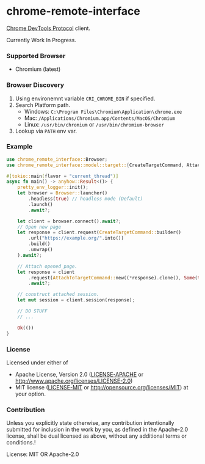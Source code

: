 # chrome-remote-interface

[Chrome DevTools Protocol](https://chromedevtools.github.io/devtools-protocol/) client.

Currently Work In Progress.

### Supported Browser

- Chromium (latest)

### Browser Discovery

1. Using environemnt variable `CRI_CHROME_BIN` if specified.
2. Search Platform path.
    - Windows: `C:\Program Files\Chromium\Application\chrome.exe`
    - Mac: `/Applications/Chromium.app/Contents/MacOS/Chromium`
    - Linux: `/usr/bin/chromium` or `/usr/bin/chromium-browser`
3. Lookup via `PATH` env var.

### Example

```rust
use chrome_remote_interface::Browser;
use chrome_remote_interface::model::target::{CreateTargetCommand, AttachToTargetCommand};

#[tokio::main(flavor = "current_thread")]
async fn main() -> anyhow::Result<()> {
    pretty_env_logger::init();
    let browser = Browser::launcher()
        .headless(true) // headless mode (Default)
        .launch()
        .await?;

    let client = browser.connect().await?;
    // Open new page
    let response = client.request(CreateTargetCommand::builder()
        .url("https://example.org/".into())
        .build()
        .unwrap()
    ).await?;

    // Attach opened page.
    let response = client
        .request(AttachToTargetCommand::new((*response).clone(), Some(true)))
        .await?;

    // construct attached session.
    let mut session = client.session(response);

    // DO STUFF
    // ...

    Ok(())
}
```

### License

Licensed under either of
* Apache License, Version 2.0
  ([LICENSE-APACHE](LICENSE-APACHE) or http://www.apache.org/licenses/LICENSE-2.0)
* MIT license
  ([LICENSE-MIT](LICENSE-MIT) or http://opensource.org/licenses/MIT)
at your option.

### Contribution

Unless you explicitly state otherwise, any contribution intentionally submitted
for inclusion in the work by you, as defined in the Apache-2.0 license, shall be
dual licensed as above, without any additional terms or conditions.!

License: MIT OR Apache-2.0
